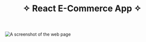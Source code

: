 <h1 align="center">

✧ React E-Commerce App ✧</a> <br/>

</h1>
<div align="center">
 
</div>

<br/>

![A screenshot of the web page](/e-commerce/public/img/screenshot.png)
